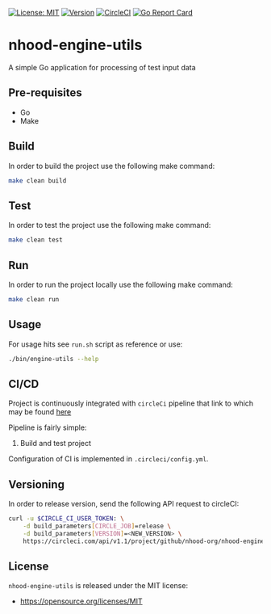 [![License: MIT](https://img.shields.io/badge/License-MIT-yellow.svg)](https://opensource.org/licenses/MIT)
[![Version](https://img.shields.io/badge/version-0.0.3-blue.svg?maxAge=2592000)](https://github.com/nhood-org/nhood-engine-utils/releases/tag/v0.0.3)
[![CircleCI](https://circleci.com/gh/nhood-org/nhood-engine-utils.svg?style=shield)](https://circleci.com/gh/nhood-org/nhood-engine-utils)
[![Go Report Card](https://goreportcard.com/badge/github.com/nhood-org/nhood-engine-utils)](https://goreportcard.com/report/github.com/nhood-org/nhood-engine-utils)

# nhood-engine-utils
A simple Go application for processing of test input data

## Pre-requisites

- Go
- Make

## Build

In order to build the project use the following make command:

```bash
make clean build
```

## Test

In order to test the project use the following make command:

```bash
make clean test
```

## Run

In order to run the project locally use the following make command:

```bash
make clean run
```

## Usage

For usage hits see `run.sh` script as reference or use:

```bash
./bin/engine-utils --help
```

## CI/CD

Project is continuously integrated with `circleCi` pipeline that link to which may be found [here](https://circleci.com/gh/nhood-org/workflows/nhood-engine-utils)

Pipeline is fairly simple:

1. Build and test project

Configuration of CI is implemented in `.circleci/config.yml`.

## Versioning

In order to release version, send the following API request to circleCI:

```bash
curl -u $CIRCLE_CI_USER_TOKEN: \
    -d build_parameters[CIRCLE_JOB]=release \
    -d build_parameters[VERSION]=<NEW_VERSION> \
    https://circleci.com/api/v1.1/project/github/nhood-org/nhood-engine-utils/tree/master
```

## License

`nhood-engine-utils` is released under the MIT license:
- https://opensource.org/licenses/MIT
